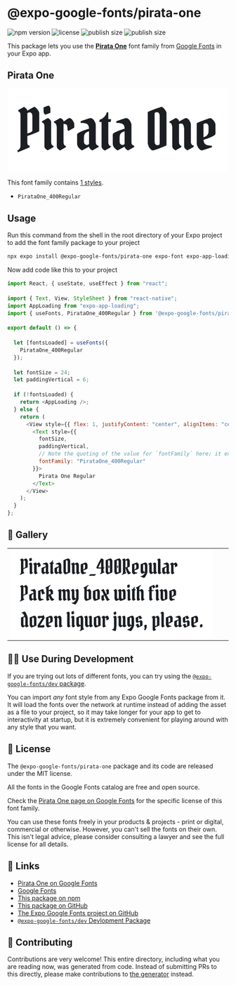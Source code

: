 # @expo-google-fonts/pirata-one

![npm version](https://flat.badgen.net/npm/v/@expo-google-fonts/pirata-one)
![license](https://flat.badgen.net/github/license/expo/google-fonts)
![publish size](https://flat.badgen.net/packagephobia/install/@expo-google-fonts/pirata-one)
![publish size](https://flat.badgen.net/packagephobia/publish/@expo-google-fonts/pirata-one)

This package lets you use the [**Pirata One**](https://fonts.google.com/specimen/Pirata+One) font family from [Google Fonts](https://fonts.google.com/) in your Expo app.

## Pirata One

![Pirata One](./font-family.png)

This font family contains [1 styles](#-gallery).

- `PirataOne_400Regular`

## Usage

Run this command from the shell in the root directory of your Expo project to add the font family package to your project

```sh
npx expo install @expo-google-fonts/pirata-one expo-font expo-app-loading
```

Now add code like this to your project

```js
import React, { useState, useEffect } from "react";

import { Text, View, StyleSheet } from "react-native";
import AppLoading from "expo-app-loading";
import { useFonts, PirataOne_400Regular } from '@expo-google-fonts/pirata-one';

export default () => {

  let [fontsLoaded] = useFonts({
    PirataOne_400Regular
  });

  let fontSize = 24;
  let paddingVertical = 6;

  if (!fontsLoaded) {
    return <AppLoading />;
  } else {
    return (
      <View style={{ flex: 1, justifyContent: "center", alignItems: "center" }}>
        <Text style={{
          fontSize,
          paddingVertical,
          // Note the quoting of the value for `fontFamily` here; it expects a string!
          fontFamily: "PirataOne_400Regular"
        }}>
          Pirata One Regular
        </Text>
      </View>
    );
  }
};
```

## 🔡 Gallery


||||
|-|-|-|
|![PirataOne_400Regular](./PirataOne_400Regular.ttf.png)||||


## 👩‍💻 Use During Development

If you are trying out lots of different fonts, you can try using the [`@expo-google-fonts/dev` package](https://github.com/expo/google-fonts/tree/master/font-packages/dev#readme).

You can import _any_ font style from any Expo Google Fonts package from it. It will load the fonts over the network at runtime instead of adding the asset as a file to your project, so it may take longer for your app to get to interactivity at startup, but it is extremely convenient for playing around with any style that you want.


## 📖 License

The `@expo-google-fonts/pirata-one` package and its code are released under the MIT license.

All the fonts in the Google Fonts catalog are free and open source.

Check the [Pirata One page on Google Fonts](https://fonts.google.com/specimen/Pirata+One) for the specific license of this font family.

You can use these fonts freely in your products & projects - print or digital, commercial or otherwise. However, you can't sell the fonts on their own. This isn't legal advice, please consider consulting a lawyer and see the full license for all details.

## 🔗 Links

- [Pirata One on Google Fonts](https://fonts.google.com/specimen/Pirata+One)
- [Google Fonts](https://fonts.google.com/)
- [This package on npm](https://www.npmjs.com/package/@expo-google-fonts/pirata-one)
- [This package on GitHub](https://github.com/expo/google-fonts/tree/master/font-packages/pirata-one)
- [The Expo Google Fonts project on GitHub](https://github.com/expo/google-fonts)
- [`@expo-google-fonts/dev` Devlopment Package](https://github.com/expo/google-fonts/tree/master/font-packages/dev)

## 🤝 Contributing

Contributions are very welcome! This entire directory, including what you are reading now, was generated from code. Instead of submitting PRs to this directly, please make contributions to [the generator](https://github.com/expo/google-fonts/tree/master/packages/generator) instead.
